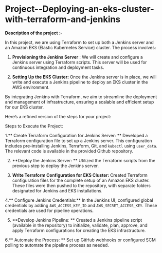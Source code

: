# Project--Deploying-an-eks-cluster-with-terraform-and-jenkins
**Description of the project** :-

In this project, we are using Terraform to set up both a Jenkins server and an Amazon EKS (Elastic Kubernetes Service) cluster. The process involves:

1. **Provisioning the Jenkins Server** : We will create and configure a Jenkins server using Terraform scripts. This server will be used for continuous integration and deployment tasks.

2. **Setting Up the EKS Cluster:** Once the Jenkins server is in place, we will write and execute a Jenkins pipeline to deploy an EKS cluster in the AWS environment.

By integrating Jenkins with Terraform, we aim to streamline the deployment and management of infrastructure, ensuring a scalable and efficient setup for our EKS cluster.

Here’s a refined version of the steps for your project:

Steps to Execute the Project:

1.** Create Terraform Configuration for Jenkins Server: **
   Developed a Terraform configuration file to set up a Jenkins server. This configuration includes pre-installing Jenkins, Terraform, Git, and `kubectl` using `user_data`. The relevant code is available in the provided Github repository.

2. **Deploy the Jenkins Server: **
   Utilized the Terraform scripts from the previous step to deploy the Jenkins server.

3. **Write Terraform Configuration for EKS Cluster:**
   Created Terraform configuration files for the complete setup of an Amazon EKS cluster. These files were then pushed to the repository, with separate folders designated for Jenkins and EKS installations.

4.** Configure Jenkins Credentials:** 
   In the Jenkins UI, configured global credentials by adding `AWS_ACCESS_KEY_ID` and `AWS_SECRET_ACCESS_KEY`. These credentials are used for pipeline operations.

5. **Develop Jenkins Pipeline: **
  Created a Jenkins pipeline script (available in the repository) to initialize, validate, plan, approve, and apply Terraform configurations for creating the EKS infrastructure.

6.** Automate the Process: **
   Set up GitHub webhooks or configured SCM polling to automate the pipeline process as needed.



